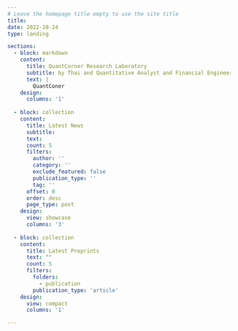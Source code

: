 ```yaml
---
# Leave the homepage title empty to use the site title
title:
date: 2022-10-24
type: landing

sections:
  - block: markdown
    content:
      title: QuantCorner Research Laboratory
      subtitle: by Thai and Quantitative Analyst and Financial Engineer Association
      text: |
        QuantConer
    design:
      columns: '1'
  
  - block: collection
    content:
      title: Latest News
      subtitle:
      text:
      count: 5
      filters:
        author: ''
        category: ''
        exclude_featured: false
        publication_type: ''
        tag: ''
      offset: 0
      order: desc
      page_type: post
    design:
      view: showcase
      columns: '3'
  
  - block: collection
    content:
      title: Latest Preprints
      text: ""
      count: 5
      filters:
        folders:
          - publication
        publication_type: 'article'
    design:
      view: compact
      columns: '1'

---
```

